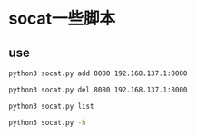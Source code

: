 # socat一些脚本

## use
```sh
python3 socat.py add 8080 192.168.137.1:8000

python3 socat.py del 8080 192.168.137.1:8000

python3 socat.py list

python3 socat.py -h
```